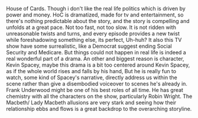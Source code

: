 House of Cards.
Though i don't like the real life politics which is driven by power and money. HoC is dramatized, made for tv and entertainment, so there's nothing predictable about the story, and the story is compelling and unfolds at a great pace. Not too fast, not too slow. It is not ridden with unreasonable twists and turns,  and every episode provides a new twist while foreshadowing something else, its perfect, Uh-huh? It also this TV show have some surrealistic, like a Democrat suggest ending Social Security and Medicare. But things could  not happen in real life is indeed a real wonderful part of a drama.
An other and biggest reason is character, Kevin Spacey, maybe this drama is a bit too centered around Kevin Spacey, as if the whole world rises and falls by his hand, But he is really fun to watch, some kind of Spacey's narrative, directly address us within the scene rather than give a disembodied voiceover to scenes he's already in. Frank Underwood might be one of his best roles of all time. He has great chemistry with all the characters on the show, particularly Robin Wright. The Macbeth/ Lady Macbeth allusions are very stark and seeing how their relationship ebbs and flows is a great backdrop to the overarching storyline. 
